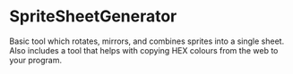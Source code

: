 # SpriteSheetGenerator
 Basic tool which rotates, mirrors, and combines sprites into a single sheet. Also includes a tool that helps with copying HEX colours from the web to your program.
